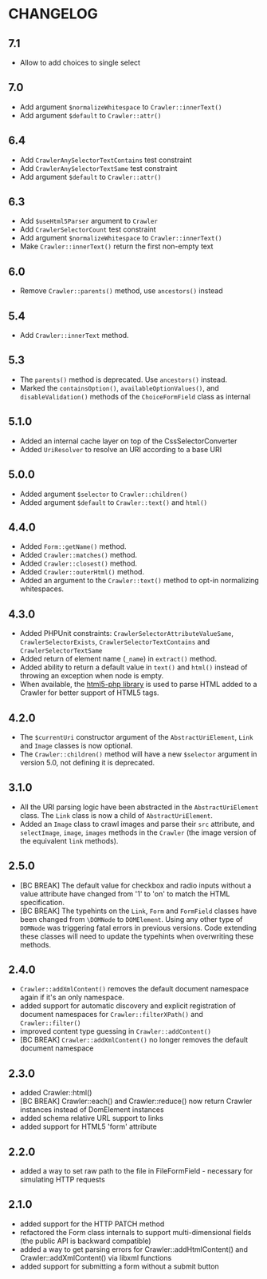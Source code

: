 CHANGELOG
=========

7.1
---

 * Allow to add choices to single select

7.0
---

 * Add argument `$normalizeWhitespace` to `Crawler::innerText()`
 * Add argument `$default` to `Crawler::attr()`

6.4
---

 * Add `CrawlerAnySelectorTextContains` test constraint
 * Add `CrawlerAnySelectorTextSame` test constraint
 * Add argument `$default` to `Crawler::attr()`

6.3
---

 * Add `$useHtml5Parser` argument to `Crawler`
 * Add `CrawlerSelectorCount` test constraint
 * Add argument `$normalizeWhitespace` to `Crawler::innerText()`
 * Make `Crawler::innerText()` return the first non-empty text

6.0
---

 * Remove `Crawler::parents()` method, use `ancestors()` instead

5.4
---

 * Add `Crawler::innerText` method.

5.3
---

 * The `parents()` method is deprecated. Use `ancestors()` instead.
 * Marked the `containsOption()`, `availableOptionValues()`, and `disableValidation()` methods of the
   `ChoiceFormField` class as internal

5.1.0
-----

 * Added an internal cache layer on top of the CssSelectorConverter
 * Added `UriResolver` to resolve an URI according to a base URI

5.0.0
-----

 * Added argument `$selector` to `Crawler::children()`
 * Added argument `$default` to `Crawler::text()` and `html()`

4.4.0
-----

 * Added `Form::getName()` method.
 * Added `Crawler::matches()` method.
 * Added `Crawler::closest()` method.
 * Added `Crawler::outerHtml()` method.
 * Added an argument to the `Crawler::text()` method to opt-in normalizing whitespaces.

4.3.0
-----

 * Added PHPUnit constraints: `CrawlerSelectorAttributeValueSame`, `CrawlerSelectorExists`, `CrawlerSelectorTextContains`
   and `CrawlerSelectorTextSame`
 * Added return of element name (`_name`) in `extract()` method.
 * Added ability to return a default value in `text()` and `html()` instead of throwing an exception when node is empty.
 * When available, the [html5-php library](https://github.com/Masterminds/html5-php) is used to
   parse HTML added to a Crawler for better support of HTML5 tags.

4.2.0
-----

 * The `$currentUri` constructor argument of the `AbstractUriElement`, `Link` and
   `Image` classes is now optional.
 * The `Crawler::children()` method will have a new `$selector` argument in version 5.0,
   not defining it is deprecated.

3.1.0
-----

 * All the URI parsing logic have been abstracted in the `AbstractUriElement` class.
   The `Link` class is now a child of `AbstractUriElement`.
 * Added an `Image` class to crawl images and parse their `src` attribute,
   and `selectImage`, `image`, `images` methods in the `Crawler` (the image version of the equivalent `link` methods).

2.5.0
-----

 * [BC BREAK] The default value for checkbox and radio inputs without a value attribute have changed
   from '1' to 'on' to match the HTML specification.
 * [BC BREAK] The typehints on the `Link`, `Form` and `FormField` classes have been changed from
   `\DOMNode` to `DOMElement`. Using any other type of `DOMNode` was triggering fatal errors in previous
   versions. Code extending these classes will need to update the typehints when overwriting these methods.

2.4.0
-----

 * `Crawler::addXmlContent()` removes the default document namespace again if it's an only namespace.
 * added support for automatic discovery and explicit registration of document
   namespaces for `Crawler::filterXPath()` and `Crawler::filter()`
 * improved content type guessing in `Crawler::addContent()`
 * [BC BREAK] `Crawler::addXmlContent()` no longer removes the default document
   namespace

2.3.0
-----

 * added Crawler::html()
 * [BC BREAK] Crawler::each() and Crawler::reduce() now return Crawler instances instead of DomElement instances
 * added schema relative URL support to links
 * added support for HTML5 'form' attribute

2.2.0
-----

 * added a way to set raw path to the file in FileFormField - necessary for
   simulating HTTP requests

2.1.0
-----

 * added support for the HTTP PATCH method
 * refactored the Form class internals to support multi-dimensional fields
   (the public API is backward compatible)
 * added a way to get parsing errors for Crawler::addHtmlContent() and
   Crawler::addXmlContent() via libxml functions
 * added support for submitting a form without a submit button
